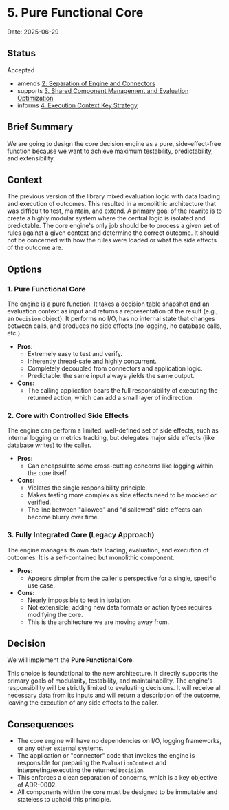 # 5. Pure Functional Core

Date: 2025-06-29

## Status

Accepted

- amends [2. Separation of Engine and Connectors](0002-separation-of-engine-and-connectors.md)
- supports [3. Shared Component Management and Evaluation Optimization](0003-shared-component-management-and-evaluation-optimization.md)
- informs [4. Execution Context Key Strategy](0004-execution-context-key-strategy.md)

## Brief Summary

We are going to design the core decision engine as a pure, side-effect-free function because we want
to achieve maximum testability, predictability, and extensibility.

## Context

The previous version of the library mixed evaluation logic with data loading and execution of
outcomes. This resulted in a monolithic architecture that was difficult to test, maintain, and
extend. A primary goal of the rewrite is to create a highly modular system where the central logic
is isolated and predictable. The core engine's only job should be to process a given set of rules
against a given context and determine the correct outcome. It should not be concerned with how the
rules were loaded or what the side effects of the outcome are.

## Options

### 1. Pure Functional Core

The engine is a pure function. It takes a decision table snapshot and an evaluation context as input
and returns a representation of the result (e.g., an `Decision` object). It performs no I/O, has no
internal state that changes between calls, and produces no side effects (no logging, no database
calls, etc.).

* **Pros:**
    * Extremely easy to test and verify.
    * Inherently thread-safe and highly concurrent.
    * Completely decoupled from connectors and application logic.
    * Predictable: the same input always yields the same output.
* **Cons:**
    * The calling application bears the full responsibility of executing the returned action, which
      can add a small layer of indirection.

### 2. Core with Controlled Side Effects

The engine can perform a limited, well-defined set of side effects, such as internal logging or
metrics tracking, but delegates major side effects (like database writes) to the caller.

* **Pros:**
    * Can encapsulate some cross-cutting concerns like logging within the core itself.
* **Cons:**
    * Violates the single responsibility principle.
    * Makes testing more complex as side effects need to be mocked or verified.
    * The line between "allowed" and "disallowed" side effects can become blurry over time.

### 3. Fully Integrated Core (Legacy Approach)

The engine manages its own data loading, evaluation, and execution of outcomes. It is a
self-contained but monolithic component.

* **Pros:**
    * Appears simpler from the caller's perspective for a single, specific use case.
* **Cons:**
    * Nearly impossible to test in isolation.
    * Not extensible; adding new data formats or action types requires modifying the core.
    * This is the architecture we are moving away from.

## Decision

We will implement the **Pure Functional Core**.

This choice is foundational to the new architecture. It directly supports the primary goals of
modularity, testability, and maintainability. The engine's responsibility will be strictly limited
to evaluating decisions. It will receive all necessary data from its inputs and will return a
description of the outcome, leaving the execution of any side effects to the caller.

## Consequences

* The core engine will have no dependencies on I/O, logging frameworks, or any other external
  systems.
* The application or "connector" code that invokes the engine is responsible for preparing the
  `EvaluationContext` and interpreting/executing the returned `Decision`.
* This enforces a clean separation of concerns, which is a key objective of ADR-0002.
* All components within the core must be designed to be immutable and stateless to uphold this
  principle.